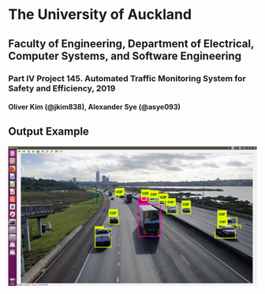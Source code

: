 # The University of Auckland 
## Faculty of Engineering, Department of Electrical, Computer Systems, and Software Engineering
### Part IV Project 145. Automated Traffic Monitoring System for Safety and Efficiency, 2019
#### Oliver Kim (@jkim838), Alexander Sye (@asye093)

## Output Example
![detection1](https://github.com/jkim838/145P4P2019/blob/master/Screenshot/Screenshot%20from%202019-07-02%2000-44-02.png "detection1")
